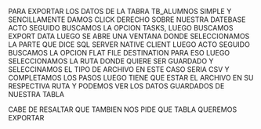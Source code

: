 PARA EXPORTAR LOS DATOS DE LA TABRA TB_ALUMNOS SIMPLE Y SENCILLAMENTE DAMOS CLICK DERECHO SOBRE NUESTRA DATEBASE
ACTO SEGUIDO BUSCAMOS LA OPCION TASKS, LUEGO BUSCAMOS EXPORT DATA
LUEGO SE ABRE UNA VENTANA DONDE SELECCIONAMOS LA PARTE QUE DICE SQL SERVER NATIVE CLIENT 
LUEGO ACTO SEGUIDO BUSCAMOS LA OPCION FLAT FILE DESTINATION
PARA ESO LUEGO SELECCIONAMOS LA RUTA DONDE QUIERE SER GUARDADO Y SELECCINAMOS EL TIPO DE ARCHIVO EN ESTE CASO SERIA
CSV Y COMPLETAMOS LOS PASOS LUEGO TIENE QUE ESTAR EL ARCHIVO EN SU RESPECTIVA RUTA Y PODEMOS VER LOS DATOS GUARDADOS DE NUESTRA TABLA


CABE DE RESALTAR QUE TAMBIEN NOS PIDE QUE TABLA QUEREMOS EXPORTAR
